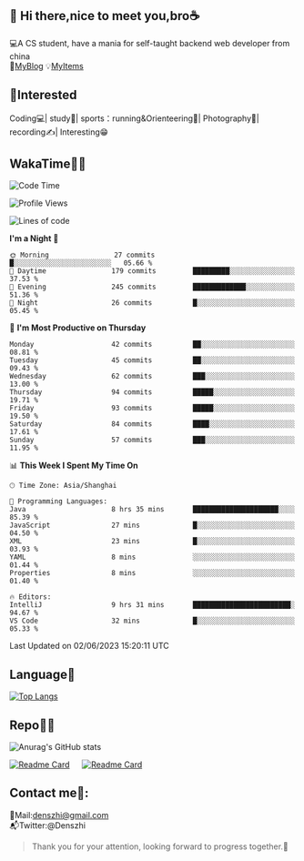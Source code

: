 👋 Hi there,nice to meet you,bro☕
---
💻A CS student, have a mania for self-taught backend web developer from china   
👣[MyBlog](https://github.com/HealUP/MyBlog)
💡[MyItems](https://healup.github.io/)

 <!-- waka-box start -->
 <!-- waka-box end -->
 
🧲**Interested**
--
Coding💻| study📖| sports：running&Orienteering🏃‍| Photography📸| recording✍️| Interesting😁

WakaTime👨‍💻
---
<!--START_SECTION:waka-->
![Code Time](http://img.shields.io/badge/Code%20Time-146%20hrs%2013%20mins-blue)

![Profile Views](http://img.shields.io/badge/Profile%20Views-10-blue)

![Lines of code](https://img.shields.io/badge/From%20Hello%20World%20I%27ve%20Written-165.9%20thousand%20lines%20of%20code-blue)

**I'm a Night 🦉** 

```text
🌞 Morning                27 commits          █░░░░░░░░░░░░░░░░░░░░░░░░   05.66 % 
🌆 Daytime                179 commits         █████████░░░░░░░░░░░░░░░░   37.53 % 
🌃 Evening                245 commits         █████████████░░░░░░░░░░░░   51.36 % 
🌙 Night                  26 commits          █░░░░░░░░░░░░░░░░░░░░░░░░   05.45 % 
```
📅 **I'm Most Productive on Thursday** 

```text
Monday                   42 commits          ██░░░░░░░░░░░░░░░░░░░░░░░   08.81 % 
Tuesday                  45 commits          ██░░░░░░░░░░░░░░░░░░░░░░░   09.43 % 
Wednesday                62 commits          ███░░░░░░░░░░░░░░░░░░░░░░   13.00 % 
Thursday                 94 commits          █████░░░░░░░░░░░░░░░░░░░░   19.71 % 
Friday                   93 commits          █████░░░░░░░░░░░░░░░░░░░░   19.50 % 
Saturday                 84 commits          ████░░░░░░░░░░░░░░░░░░░░░   17.61 % 
Sunday                   57 commits          ███░░░░░░░░░░░░░░░░░░░░░░   11.95 % 
```


📊 **This Week I Spent My Time On** 

```text
🕑︎ Time Zone: Asia/Shanghai

💬 Programming Languages: 
Java                     8 hrs 35 mins       █████████████████████░░░░   85.39 % 
JavaScript               27 mins             █░░░░░░░░░░░░░░░░░░░░░░░░   04.50 % 
XML                      23 mins             █░░░░░░░░░░░░░░░░░░░░░░░░   03.93 % 
YAML                     8 mins              ░░░░░░░░░░░░░░░░░░░░░░░░░   01.44 % 
Properties               8 mins              ░░░░░░░░░░░░░░░░░░░░░░░░░   01.40 % 

🔥 Editors: 
IntelliJ                 9 hrs 31 mins       ████████████████████████░   94.67 % 
VS Code                  32 mins             █░░░░░░░░░░░░░░░░░░░░░░░░   05.33 % 
```


 Last Updated on 02/06/2023 15:20:11 UTC
<!--END_SECTION:waka-->

Language🚀
---
[![Top Langs](https://github-readme-stats.vercel.app/api/top-langs/?username=HealUP&layout=compact&hide_border=true)](https://github.com/HealUP)

Repo🧑‍💻
---
![Anurag's GitHub stats](https://github-readme-stats.vercel.app/api?username=HealUP&count_private=true&show_icons=true&theme=gruvbox&hide_border=true) 

[![Readme Card](https://github-readme-stats.vercel.app/api/pin/?username=HealUP&repo=InternetEy&theme=transparent)](https://github.com/HealUP/InternetEy) &emsp;
[![Readme Card](https://github-readme-stats.vercel.app/api/pin/?username=HealUP&repo=CampusExperience&theme=transparent)](https://github.com/HealUP/CampusExperience)


Contact me📱:
---
📮Mail:denszhi@gmail.com  
📬Twitter:@Denszhi  

> Thank you for your attention, looking forward to progress together.🎉
